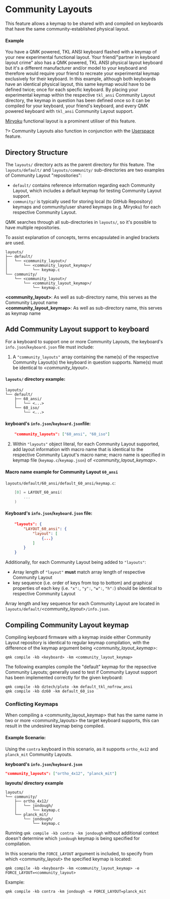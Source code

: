# Community Layouts

This feature allows a keymap to be shared with and compiled on keyboards that have the same community-established physical layout.

#### Example
You have a QMK powered, TKL ANSI keyboard flashed with a keymap of your new experimental functional layout. Your friend/"partner in keyboard layout crime" also has a QMK powered, TKL ANSI physical layout keyboard but it's a different manufacturer and/or model to your keyboard and therefore would require your friend to recreate your experimental keymap exclusively for their keyboard.
In this example, although both keyboards have an identical physical layout, this same keymap would have to be defined twice; once for each specfic keyboard. By placing your experimental keymap within the respective `tkl_ansi` Community Layout directory, the keymap in question has been defined once so it can be compiled for your keyboard, your friend's keyboard, and every QMK powered keyboard with `tkl_ansi` Community Layout support.

[Miryoku](https://github.com/manna-harbour/miryoku) functional layout is a prominent utiliser of this feature.

?> Community Layouts also function in conjunction with the [Userspace](./feature_userspace.md) feature.

## Directory Structure
The `layouts/` directory acts as the parent directory for this feature.
The `layouts/default/` and `layouts/community/` sub-directories are two examples of Community Layout "repositories":
- `default/` contains reference information regarding each Community Layout, which includes a default keymap for testing Community Layout support.  
- `community/` is typically used for storing local (to GitHub Repository) keymaps and community/user shared keymaps (e.g. Miryoku) for each respective Community Layout.

QMK searches through all sub-directories in `layouts/`, so it's possible to have multiple repositories.

To assist explanation of concepts, terms encapsulated in angled brackets are used.
```
layouts/
├── default/
│   └── <community_layout>/
│       └── <community_layout_keymap>/
│           └── keymap.c
└── community/
    └── <community_layout>/
        └── <community_layout_keymap>/
            └── keymap.c
```
**<community_layout>**: As well as sub-directory name, this serves as the Community Layout name  
**<community_layout_keymap>**: As well as sub-directory name, this serves as keymap name


## Add Community Layout support to keyboard

For a keyboard to support one or more Community Layouts, the keyboard's `info.json`/`keyboard.json` file must include:
1. A `"community_layouts"` array containing the name(s) of the respective Community Layout(s) the keyboard in question supports. Name(s) must be identical to *<community_layout>*.
#### `layouts/` directory example:
```
layouts/
└── default/
    ├── 60_ansi/
    │   └── <...>
    └── 60_iso/
        └── <...>
```
#### keyboard's `info.json`/`keyboard.json`file:
```json
    "community_layouts": ["60_ansi", "60_iso"]
```
2. Within `"layouts"` object literal, for each Community Layout supported, add layout information with macro name that is identical to the respective Community Layout's macro name; macro name is specified in keymap file (`keymap.c`/`keymap.json`) of *<community_layout_keymap>*.


#### Macro name example for Community Layout `60_ansi`
`layouts/default/60_ansi/default_60_ansi/keymap.c`:
```c
    [0] = LAYOUT_60_ansi(
        ...
    )
```

#### Keyboard's `info.json`/`keyboard.json` file:
```json
    "layouts": {
        "LAYOUT_60_ansi": {
            "layout": [
                {...}
            ]
        }
    }
```


Additionally, for each Community Layout being added to `"layouts"`:
- Array length of `"layout"` **must** match array length of respective Community Layout
- key sequence (i.e. order of keys from top to bottom) and graphical properties of each key (i.e. `"x":`, `"y":`, `"w":`, `"h":`) should be identical to respective Community Layout

Array length and key sequence for each Community Layout are located in `layouts/default/`*<community_layout>*`/info.json`.


## Compiling Community Layout keymap
Compiling keyboard firmware with a keymap inside either Community Layout repository is identical to regular keymap compilation, with the difference of the keymap argument being *<community_layout_keymap>*: 

    qmk compile -kb <keyboard> -km <community_layout_keymap>

The following examples compile the "default" keymap for the repsective Community Layouts; generally used to test if Community Layout support has been implemented correctly for the given keyboard:

    qmk compile -kb dztech/pluto -km default_tkl_nofrow_ansi
    qmk compile -kb dz60 -km default_60_iso


### Conflicting Keymaps
When compiling a <community_layout_keymap> that has the same name in two or more <community_layouts> the target keyboard supports, this can result in the undesired keymap being compiled.

#### Example Scenario:
Using the `contra` keyboard in this scenario, as it supports `ortho_4x12` and `planck_mit` Community Layouts.

**keyboard's `info.json`/`keyboard.json`**
```json
"community_layouts": ["ortho_4x12", "planck_mit"]
```

**layouts/ directory example**
```
layouts/
└── community/
    ├── ortho_4x12/
    │   └── jondough/
    │       └── keymap.c
    └── planck_mit/
        └── jondough/
            └── keymap.c
```
Running `qmk compile -kb contra -km jondough` without additional context doesn't determine which `jondough` keymap is being specified for compilation.

In this scenario the `FORCE_LAYOUT` argument is included, to specify from which <community_layout> the specified keymap is located:

    qmk compile -kb <keyboard> -km <community_layout_keymap> -e FORCE_LAYOUT=<community_layout>

Example:

    qmk compile -kb contra -km jondough -e FORCE_LAYOUT=planck_mit
